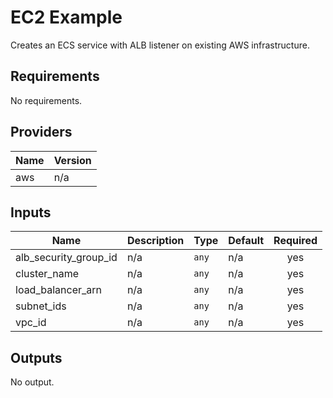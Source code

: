 # EC2 Example
Creates an ECS service with ALB listener on existing AWS infrastructure.

<!-- BEGINNING OF PRE-COMMIT-TERRAFORM DOCS HOOK -->
## Requirements

No requirements.

## Providers

| Name | Version |
|------|---------|
| aws | n/a |

## Inputs

| Name | Description | Type | Default | Required |
|------|-------------|------|---------|:--------:|
| alb\_security\_group\_id | n/a | `any` | n/a | yes |
| cluster\_name | n/a | `any` | n/a | yes |
| load\_balancer\_arn | n/a | `any` | n/a | yes |
| subnet\_ids | n/a | `any` | n/a | yes |
| vpc\_id | n/a | `any` | n/a | yes |

## Outputs

No output.

<!-- END OF PRE-COMMIT-TERRAFORM DOCS HOOK -->
